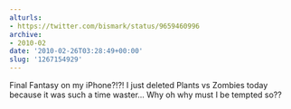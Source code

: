 ```yaml
---
alturls:
- https://twitter.com/bismark/status/9659460996
archive:
- 2010-02
date: '2010-02-26T03:28:49+00:00'
slug: '1267154929'
---
```


Final Fantasy on my iPhone?!?! I just deleted Plants vs Zombies today because it was such a time waster... Why oh why must I be tempted so??

